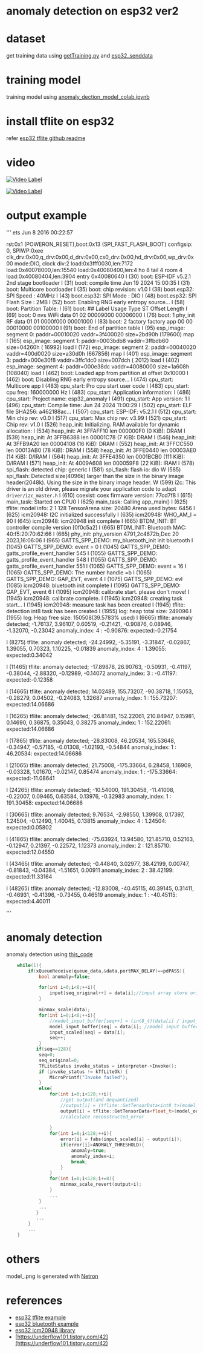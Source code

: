# anomaly detection on esp32 ver2

# dataset
get training data using [getTraining.py](https://github.com/minchoCoin/embedded-research/blob/main/4-anomaly_detection_on_esp32_ver2/raspberrypi_receivedata/getTrainingData.py) and [esp32_senddata](https://github.com/minchoCoin/embedded-research/tree/main/4-anomaly_detection_on_esp32_ver2/esp32_senddata)

# training model
training model using [anomaly_dection_model_colab.ipynb](https://github.com/minchoCoin/embedded-research/blob/main/4-anomaly_detection_on_esp32_ver2/model/anomaly_detection_model_colab.ipynb)

# install tflite on esp32
refer [esp32 tflite github readme](https://github.com/espressif/esp-tflite-micro/blob/master/README.md)

# video
[![Video Label](http://img.youtube.com/vi/oD-Kjb7j69U/0.jpg)](https://youtu.be/oD-Kjb7j69U)

[![Video Label](http://img.youtube.com/vi/o0k4yUBxlqs/0.jpg)](https://youtu.be/o0k4yUBxlqs)

# output example
'''
ets Jun  8 2016 00:22:57

rst:0x1 (POWERON_RESET),boot:0x13 (SPI_FAST_FLASH_BOOT)
configsip: 0, SPIWP:0xee
clk_drv:0x00,q_drv:0x00,d_drv:0x00,cs0_drv:0x00,hd_drv:0x00,wp_drv:0x00
mode:DIO, clock div:2
load:0x3fff0030,len:7172
load:0x40078000,len:15540
load:0x40080400,len:4
ho 8 tail 4 room 4
load:0x40080404,len:3904
entry 0x40080640
I (30) boot: ESP-IDF v5.2.1 2nd stage bootloader
I (31) boot: compile time Jun 19 2024 15:00:35
I (31) boot: Multicore bootloader
I (35) boot: chip revision: v1.0
I (38) boot.esp32: SPI Speed      : 40MHz
I (43) boot.esp32: SPI Mode       : DIO
I (48) boot.esp32: SPI Flash Size : 2MB
I (52) boot: Enabling RNG early entropy source...
I (58) boot: Partition Table:
I (61) boot: ## Label            Usage          Type ST Offset   Length
I (69) boot:  0 nvs              WiFi data        01 02 00009000 00006000
I (76) boot:  1 phy_init         RF data          01 01 0000f000 00001000
I (83) boot:  2 factory          factory app      00 00 00010000 00100000
I (91) boot: End of partition table
I (95) esp_image: segment 0: paddr=00010020 vaddr=3f400020 size=2bd90h (179600) map
I (165) esp_image: segment 1: paddr=0003bdb8 vaddr=3ffbdb60 size=04260h ( 16992) load
I (172) esp_image: segment 2: paddr=00040020 vaddr=400d0020 size=a30d0h (667856) map
I (401) esp_image: segment 3: paddr=000e30f8 vaddr=3ffc1dc0 size=007dch (  2012) load
I (402) esp_image: segment 4: paddr=000e38dc vaddr=40080000 size=1a608h (108040) load
I (462) boot: Loaded app from partition at offset 0x10000
I (462) boot: Disabling RNG early entropy source...
I (474) cpu_start: Multicore app
I (483) cpu_start: Pro cpu start user code
I (483) cpu_start: cpu freq: 160000000 Hz
I (483) cpu_start: Application information:
I (486) cpu_start: Project name:     esp32_anomaly
I (491) cpu_start: App version:      1
I (496) cpu_start: Compile time:     Jun 24 2024 11:00:29
I (502) cpu_start: ELF file SHA256:  a462188ac...
I (507) cpu_start: ESP-IDF:          v5.2.1
I (512) cpu_start: Min chip rev:     v0.0
I (517) cpu_start: Max chip rev:     v3.99
I (521) cpu_start: Chip rev:         v1.0
I (526) heap_init: Initializing. RAM available for dynamic allocation:
I (534) heap_init: At 3FFAFF10 len 000000F0 (0 KiB): DRAM
I (539) heap_init: At 3FFB6388 len 00001C78 (7 KiB): DRAM
I (546) heap_init: At 3FFB9A20 len 00004108 (16 KiB): DRAM
I (552) heap_init: At 3FFCC550 len 00013AB0 (78 KiB): DRAM
I (558) heap_init: At 3FFE0440 len 00003AE0 (14 KiB): D/IRAM
I (564) heap_init: At 3FFE4350 len 0001BCB0 (111 KiB): D/IRAM
I (571) heap_init: At 4009A608 len 000059F8 (22 KiB): IRAM
I (578) spi_flash: detected chip: generic
I (581) spi_flash: flash io: dio
W (585) spi_flash: Detected size(4096k) larger than the size in the binary image header(2048k). Using the size in the binary image header.
W (599) i2c: This driver is an old driver, please migrate your application code to adapt `driver/i2c_master.h`
I (610) coexist: coex firmware version: 77cd7f8
I (615) main_task: Started on CPU0
I (625) main_task: Calling app_main()
I (625) tflite: model info: 2 1 128
TensorArena size: 20480
Arena used bytes: 6456
I (625) icm20948: I2C initialized successfully
I (635) icm20948: WHO_AM_I = 90
I (645) icm20948: icm20948 init complete
I (665) BTDM_INIT: BT controller compile version [0f0c5a2]
I (665) BTDM_INIT: Bluetooth MAC: 40:f5:20:70:62:66
I (665) phy_init: phy_version 4791,2c4672b,Dec 20 2023,16:06:06
I (965) GATTS_SPP_DEMO: my_bluetooth_init init bluetooth
I (1045) GATTS_SPP_DEMO: event = 0
I (1045) GATTS_SPP_DEMO: gatts_profile_event_handler 545
I (1055) GATTS_SPP_DEMO: gatts_profile_event_handler 548
I (1055) GATTS_SPP_DEMO: gatts_profile_event_handler 551
I (1065) GATTS_SPP_DEMO: event = 16
I (1065) GATTS_SPP_DEMO: The number handle =b
I (1065) GATTS_SPP_DEMO: GAP_EVT, event 4
I (1075) GATTS_SPP_DEMO: evI (1085) icm20948: bluetooth init complete
I (1095) GATTS_SPP_DEMO: GAP_EVT, event 6
I (1095) icm20948: calibrate start. please don't move!
I (1945) icm20948: calibrate complete.
I (1945) icm20948: creating task start...
I (1945) icm20948: measure task has been created
I (1945) tflite: detection int8 task has been created
I (1955) log: heap total size: 249096
I (1955) log: Heap free size: 150508(39.5783% used)
I (6665) tflite: anomaly detected; -1.76137, 3.96107, 0.60519, -0.21421, -0.90876, 0.08946, -1.32070, -0.23042
anomaly_index: 4 : -0.90876: expected:-0.21754

I (8275) tflite: anomaly detected; -24.24992, -5.35191, -3.31847, -0.02867, 1.39055, 0.70323, 1.10225, -0.01839
anomaly_index: 4 : 1.39055: expected:0.34042

I (11465) tflite: anomaly detected; -17.89878, 26.90763, -0.50931, -0.41197, -0.38044, -2.88320, -0.12989, -0.14072
anomaly_index: 3 : -0.41197: expected:-0.12358

I (14665) tflite: anomaly detected; 14.02489, 155.73207, -90.38718, 1.15053, -0.28279, 0.04502, -0.24083, 1.32687
anomaly_index: 1 : 155.73207: expected:14.06686

I (16265) tflite: anomaly detected; -26.81481, 152.22061, 210.84947, 0.15981, 0.14690, 0.36875, 0.35043, 0.38275
anomaly_index: 1 : 152.22061: expected:14.06686

I (17865) tflite: anomaly detected; -28.83008, 46.20534, 165.53648, -0.34947, -0.57185, -0.01308, -1.02193, -0.54844
anomaly_index: 1 : 46.20534: expected:14.06686

I (21065) tflite: anomaly detected; 21.75008, -175.33664, 6.28458, 1.16909, -0.03328, 1.01670, -0.02147, 0.85474
anomaly_index: 1 : -175.33664: expected:-11.08641

I (24265) tflite: anomaly detected; -10.54000, 191.30458, -11.41008, -0.22007, 0.09465, 0.63584, 0.13976, -0.32983
anomaly_index: 1 : 191.30458: expected:14.06686

I (30665) tflite: anomaly detected; 9.76534, -2.98550, 1.39908, 0.17397, 1.24504, -0.12490, 1.40045, 0.13815
anomaly_index: 4 : 1.24504: expected:0.05802

I (41865) tflite: anomaly detected; -75.63924, 13.94580, 121.85710, 0.52163, -0.12947, 0.21397, -0.22572, 1.12373
anomaly_index: 2 : 121.85710: expected:12.04550

I (43465) tflite: anomaly detected; -0.44840, 3.02977, 38.42199, 0.00747, -0.81843, -0.04384, -1.51651, 0.00911
anomaly_index: 2 : 38.42199: expected:11.33164

I (48265) tflite: anomaly detected; -12.83008, -40.45115, 40.39145, 0.31411, -0.46931, -0.41396, -0.73455, 0.46519
anomaly_index: 1 : -40.45115: expected:4.40011


'''

# anomaly detection
anomaly detection using [this_code](https://github.com/minchoCoin/embedded-research/tree/main/4-anomaly_detection_on_esp32_ver2/esp32_anomaly_detection)

```cpp
    while(1){
        if(xQueueReceive(queue_data,&data,portMAX_DELAY)==pdPASS){
            bool anomaly=false;

            for(int i=0;i<8;++i){
                input[seq_original++] = data[i];//input array store original gyro/acce value
            }

            minmax_scale(data);
            for(int i=0;i<8;++i){
                //model_input_buffer[seq++] = (int8_t)(data[i] / input_scale + input_zero_point);
                model_input_buffer[seq] = data[i]; //model input buffer store scaled gyro/acce value
                input_scaled[seq] = data[i];
                seq++;
            }
           if(seq==128){
            seq=0;
            seq_original=0;
            TfLiteStatus invoke_status = interpreter->Invoke();
            if (invoke_status != kTfLiteOk) {
                MicroPrintf("Invoke failed");
            }
            else{
                for(int i=0;i<128;++i){
                    //get output(and dequantized)
                    //output[i] = (tflite::GetTensorData<int8_t>(model_output)[i] - output_zero_point) * output_scale;
                    output[i] = tflite::GetTensorData<float_t>(model_output)[i]; //output is scaled value
                    //calculate reconstructed_error
                    
                }
                for(int i=0;i<128;++i){
                    error[i] = fabs(input_scaled[i] - output[i]);
                    if(error[i]>ANOMALY_THRESHOLD){
                        anomaly=true;
                        anomaly_index=i;
                        break;
                    }
                }
                for(int i=0;i<128;i+=8){
                    minmax_scale_revert(output+i);
                }
                ...
            }
            ...
           }
           ...
        }
        ...
    }
```

# others
model_.png is generated with [Netron](https://github.com/lutzroeder/netron)

# references
- [esp32 tflite example](https://github.com/espressif/esp-tflite-micro/blob/master/examples/micro_speech/main/main_functions.cc)
- [esp32 bluetooth example](https://github.com/espressif/esp-idf/tree/master/examples/bluetooth/bluedroid/ble/ble_spp_server)
- [esp32 icm20948 library](https://github.com/listout/icm20948_driver)
- [https://underflow101.tistory.com/42](https://underflow101.tistory.com/42)